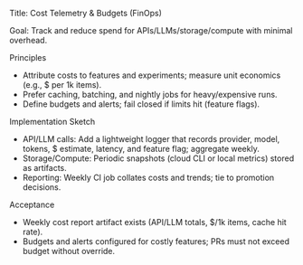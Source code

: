 Title: Cost Telemetry & Budgets (FinOps)

Goal: Track and reduce spend for APIs/LLMs/storage/compute with minimal overhead.

Principles
- Attribute costs to features and experiments; measure unit economics (e.g., $ per 1k items).
- Prefer caching, batching, and nightly jobs for heavy/expensive runs.
- Define budgets and alerts; fail closed if limits hit (feature flags).

Implementation Sketch
- API/LLM calls: Add a lightweight logger that records provider, model, tokens, $ estimate, latency, and feature flag; aggregate weekly.
- Storage/Compute: Periodic snapshots (cloud CLI or local metrics) stored as artifacts.
- Reporting: Weekly CI job collates costs and trends; tie to promotion decisions.

Acceptance
- Weekly cost report artifact exists (API/LLM totals, $/1k items, cache hit rate).
- Budgets and alerts configured for costly features; PRs must not exceed budget without override.

